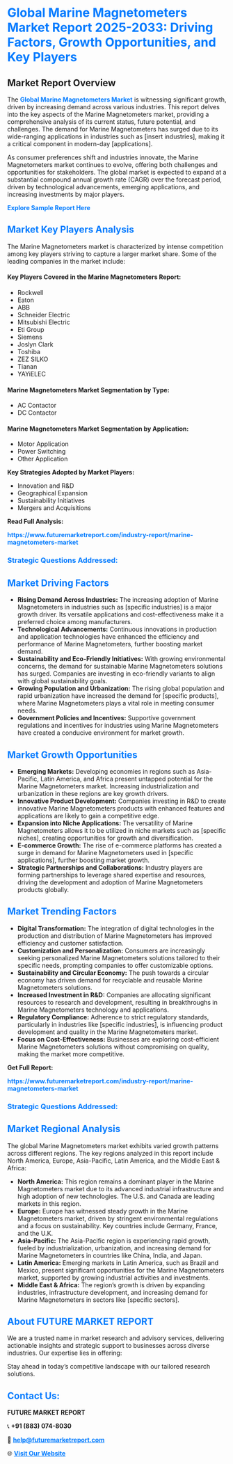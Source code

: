 <h1 style="color: #007BFF;">Global Marine Magnetometers Market Report 2025-2033: Driving Factors, Growth Opportunities, and Key Players</h1>

<section id="overview">
<h2>Market Report Overview</h2>
<p>The <a href="https://www.futuremarketreport.com/industry-report/marine-magnetometers-market" style="color: #007BFF; text-decoration: none;"><strong>Global Marine Magnetometers Market</strong></a> is witnessing significant growth, driven by increasing demand across various industries. This report delves into the key aspects of the Marine Magnetometers market, providing a comprehensive analysis of its current status, future potential, and challenges. The demand for Marine Magnetometers has surged due to its wide-ranging applications in industries such as [insert industries], making it a critical component in modern-day [applications].</p>
<p>As consumer preferences shift and industries innovate, the Marine Magnetometers market continues to evolve, offering both challenges and opportunities for stakeholders. The global market is expected to expand at a substantial compound annual growth rate (CAGR) over the forecast period, driven by technological advancements, emerging applications, and increasing investments by major players.</p>
</section>

<section id="overview">
<p><a href="https://www.futuremarketreport.com/request-sample/reportId=32412" style="color: #007BFF; text-decoration: none;"><strong>Explore Sample Report Here</strong></a></p>
</section>

<section id="key-players">
<h2 style="color: #007BFF;">Market Key Players Analysis</h2>
<p>The Marine Magnetometers market is characterized by intense competition among key players striving to capture a larger market share. Some of the leading companies in the market include:</p>
<h4>Key Players Covered in the Marine Magnetometers Report:</h4>
<ul><li>Rockwell</li><li>Eaton</li><li>ABB</li><li>Schneider Electric</li><li>Mitsubishi Electric</li><li>Eti Group</li><li>Siemens</li><li>Joslyn Clark</li><li>Toshiba</li><li>ZEZ SILKO</li><li>Tianan</li><li>YAYiELEC</li></ul>
<h4>Marine Magnetometers Market Segmentation by Type:</h4>
<ul><li>AC Contactor</li><li>DC Contactor</li></ul>

<h4>Marine Magnetometers Market Segmentation by Application:</h4>
<ul><li>Motor Application</li><li>Power Switching</li><li>Other Application</li></ul>
<p><strong>Key Strategies Adopted by Market Players:</strong></p>
<ul>
<li>Innovation and R&D</li>
<li>Geographical Expansion</li>
<li>Sustainability Initiatives</li>
<li>Mergers and Acquisitions</li>
</ul>
</section>

<section>
<p><strong>Read Full Analysis: </strong></p><a href="https://www.futuremarketreport.com/industry-report/marine-magnetometers-market" style="color: #007BFF; text-decoration: none;"><strong>https://www.futuremarketreport.com/industry-report/marine-magnetometers-market</strong></a>
<h3 style="color: #007BFF;">Strategic Questions Addressed:</h3>
</section>

<section id="driving-factors">
<h2 style="color: #007BFF;">Market Driving Factors</h2>
<ul>
<li><strong>Rising Demand Across Industries:</strong> The increasing adoption of Marine Magnetometers in industries such as [specific industries] is a major growth driver. Its versatile applications and cost-effectiveness make it a preferred choice among manufacturers.</li>
<li><strong>Technological Advancements:</strong> Continuous innovations in production and application technologies have enhanced the efficiency and performance of Marine Magnetometers, further boosting market demand.</li>
<li><strong>Sustainability and Eco-Friendly Initiatives:</strong> With growing environmental concerns, the demand for sustainable Marine Magnetometers solutions has surged. Companies are investing in eco-friendly variants to align with global sustainability goals.</li>
<li><strong>Growing Population and Urbanization:</strong> The rising global population and rapid urbanization have increased the demand for [specific products], where Marine Magnetometers plays a vital role in meeting consumer needs.</li>
<li><strong>Government Policies and Incentives:</strong> Supportive government regulations and incentives for industries using Marine Magnetometers have created a conducive environment for market growth.</li>
</ul>
</section>

<section id="growth-opportunities">
<h2 style="color: #007BFF;">Market Growth Opportunities</h2>
<ul>
<li><strong>Emerging Markets:</strong> Developing economies in regions such as Asia-Pacific, Latin America, and Africa present untapped potential for the Marine Magnetometers market. Increasing industrialization and urbanization in these regions are key growth drivers.</li>
<li><strong>Innovative Product Development:</strong> Companies investing in R&D to create innovative Marine Magnetometers products with enhanced features and applications are likely to gain a competitive edge.</li>
<li><strong>Expansion into Niche Applications:</strong> The versatility of Marine Magnetometers allows it to be utilized in niche markets such as [specific niches], creating opportunities for growth and diversification.</li>
<li><strong>E-commerce Growth:</strong> The rise of e-commerce platforms has created a surge in demand for Marine Magnetometers used in [specific applications], further boosting market growth.</li>
<li><strong>Strategic Partnerships and Collaborations:</strong> Industry players are forming partnerships to leverage shared expertise and resources, driving the development and adoption of Marine Magnetometers products globally.</li>
</ul>
</section>

<section id="trending-factors">
<h2 style="color: #007BFF;">Market Trending Factors</h2>
<ul>
<li><strong>Digital Transformation:</strong> The integration of digital technologies in the production and distribution of Marine Magnetometers has improved efficiency and customer satisfaction.</li>
<li><strong>Customization and Personalization:</strong> Consumers are increasingly seeking personalized Marine Magnetometers solutions tailored to their specific needs, prompting companies to offer customizable options.</li>
<li><strong>Sustainability and Circular Economy:</strong> The push towards a circular economy has driven demand for recyclable and reusable Marine Magnetometers solutions.</li>
<li><strong>Increased Investment in R&D:</strong> Companies are allocating significant resources to research and development, resulting in breakthroughs in Marine Magnetometers technology and applications.</li>
<li><strong>Regulatory Compliance:</strong> Adherence to strict regulatory standards, particularly in industries like [specific industries], is influencing product development and quality in the Marine Magnetometers market.</li>
<li><strong>Focus on Cost-Effectiveness:</strong> Businesses are exploring cost-efficient Marine Magnetometers solutions without compromising on quality, making the market more competitive.</li>
</ul>
</section>

<section>
<p><strong>Get Full Report: </strong></p><a href="https://www.futuremarketreport.com/industry-report/marine-magnetometers-market" style="color: #007BFF; text-decoration: none;"><strong>https://www.futuremarketreport.com/industry-report/marine-magnetometers-market</strong></a>
<h3 style="color: #007BFF;">Strategic Questions Addressed:</h3>
</section>


<section id="regional-analysis">
<h2 style="color: #007BFF;">Market Regional Analysis</h2>
<p>The global Marine Magnetometers market exhibits varied growth patterns across different regions. The key regions analyzed in this report include North America, Europe, Asia-Pacific, Latin America, and the Middle East & Africa:</p>
<ul>
<li><strong>North America:</strong> This region remains a dominant player in the Marine Magnetometers market due to its advanced industrial infrastructure and high adoption of new technologies. The U.S. and Canada are leading markets in this region.</li>
<li><strong>Europe:</strong> Europe has witnessed steady growth in the Marine Magnetometers market, driven by stringent environmental regulations and a focus on sustainability. Key countries include Germany, France, and the U.K.</li>
<li><strong>Asia-Pacific:</strong> The Asia-Pacific region is experiencing rapid growth, fueled by industrialization, urbanization, and increasing demand for Marine Magnetometers in countries like China, India, and Japan.</li>
<li><strong>Latin America:</strong> Emerging markets in Latin America, such as Brazil and Mexico, present significant opportunities for the Marine Magnetometers market, supported by growing industrial activities and investments.</li>
<li><strong>Middle East & Africa:</strong> The region’s growth is driven by expanding industries, infrastructure development, and increasing demand for Marine Magnetometers in sectors like [specific sectors].</li>
</ul>
</section>

<footer>
<h2 style="color: #007BFF;">About FUTURE MARKET REPORT</h2>
<p>We are a trusted name in market research and advisory services, delivering actionable insights and strategic support to businesses across diverse industries. Our expertise lies in offering:</p>

<p>Stay ahead in today’s competitive landscape with our tailored research solutions.</p>

<h2 style="color: #007BFF;">Contact Us:</h2>
<p><strong>FUTURE MARKET REPORT</strong></p>
<p>📞 <strong>+91 (883) 074-8030</strong></p>
<p>📧 <strong><a href="mailto:help@futuremarketreport.com" style="color: #007BFF;">help@futuremarketreport.com</a></strong></p>
<p>🌐 <strong><a href="https://www.futuremarketreport.com/" style="color: #007BFF;">Visit Our Website</a></strong></p>
</footer>